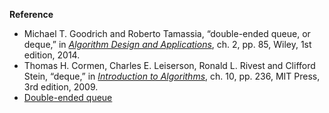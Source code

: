 **Reference**

- Michael T. Goodrich and Roberto Tamassia, “double-ended queue, or deque,” in *[Algorithm Design and Applications](http://www.amazon.com/Algorithm-Design-Applications-Michael-Goodrich/dp/1118335910)*, ch. 2, pp. 85, Wiley, 1st edition, 2014.
- Thomas H. Cormen, Charles E. Leiserson, Ronald L. Rivest and Clifford Stein, “deque,” in *[Introduction to Algorithms](http://www.amazon.com/Introduction-Algorithms-3rd-Edition-Press/dp/0262033844)*, ch. 10, pp. 236, MIT Press, 3rd edition, 2009.
- [Double-ended queue](https://en.wikipedia.org/wiki/Double-ended_queue)
